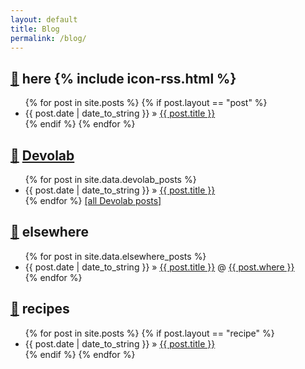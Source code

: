 ```yaml
---
layout: default
title: Blog
permalink: /blog/
---
```


<h2> <a href="here">🔗</a> here {% include icon-rss.html %} </h2>

<ul class="posts">
  {% for post in site.posts %}
  {% if post.layout == "post" %}
    <li><span>{{ post.date | date_to_string }}</span> &raquo; <a href="{{ post.url }}">{{ post.title }}</a></li>
  {% endif %}
  {% endfor %}
</ul>

## <a href="devolab">🔗</a> [Devolab](http://devolab.msu.edu)
<ul class="posts">
  {% for post in site.data.devolab_posts %}
    <li><span>{{ post.date | date_to_string }}</span> &raquo; <a href="{{ post.url }}">{{ post.title }}</a></li>
  {% endfor %}
  <a href="http://devosoft.org/author/mmore500/">[all Devolab posts]</a>
</ul>

## <a href="elsewhere">🔗</a> elsewhere
<ul class="posts">
  {% for post in site.data.elsewhere_posts %}
    <li><span>{{ post.date | date_to_string }}</span> &raquo; <a href="{{ post.url }}">{{ post.title }}</a> @  <a href="{{ post.where_href }}">{{ post.where }}</a></li>
  {% endfor %}
</ul>

## <a href="recipes">🔗</a> recipes
<ul class="posts">
  {% for post in site.posts %}
  {% if post.layout == "recipe" %}
    <li><span>{{ post.date | date_to_string }}</span> &raquo; <a href="{{ post.url }}">{{ post.title }}</a></li>
  {% endif %}
  {% endfor %}
</ul>
